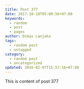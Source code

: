 ```yaml
---
title: Post 377
date: 2017-10-18T05:00:56+07:00
keywords:
  - random
  - post
  - pages
author: Dimas Lanjaka
tags:
  - random post
  - untagged
category:
  - random post
  - uncategorized
updated: 2016-02-07T15:57:16+07:00
---
```

This is content of post 377